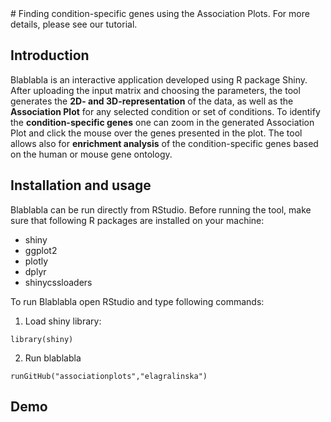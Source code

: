 <LOGO>
# <NAME OF THE TOOL>
  Finding condition-specific genes using the Association Plots.
  For more details, please see our tutorial.
  
  
  ## Introduction
  Blablabla is an interactive application developed using R package Shiny. After uploading the input matrix and choosing the parameters, the tool generates the **2D- and 3D-representation** of the data, as well as the **Association Plot** for any selected  condition or set of conditions. To identify the **condition-specific genes** one can zoom in the generated Association Plot and click the mouse over the genes presented in the plot. The tool allows also for **enrichment analysis** of the condition-specific genes based on the human or mouse gene ontology.
  
  ## Installation and usage
  Blablabla can be run directly from RStudio. Before running the tool, make sure that following R packages are installed on your machine:
  - shiny
  - ggplot2
  - plotly
  - dplyr
  - shinycssloaders
  
  
  To run Blablabla open RStudio and type following commands:
  1. Load shiny library:
 ```
 library(shiny)
 ```
 
 2. Run blablabla
 ```
 runGitHub("associationplots","elagralinska")
 ```
  
  
  
  
  ## Demo
  
  
